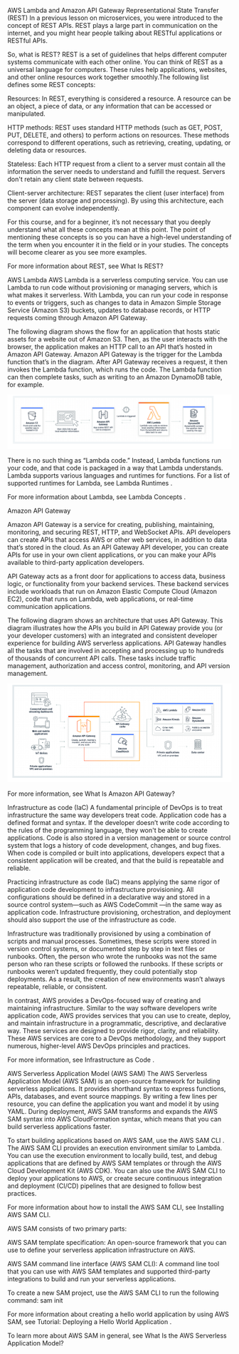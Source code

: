 AWS Lambda and Amazon API Gateway
Representational State Transfer (REST)
In a previous lesson on microservices, you were introduced to the concept of REST APIs. REST plays a large part in communication on the internet, and you might hear people talking about RESTful applications or RESTful APIs.

So, what is REST? REST is a set of guidelines that helps different computer systems communicate with each other online. You can think of REST as a universal language for computers. These rules help applications, websites, and other online resources work together smoothly.The following list defines some REST concepts:

Resources: In REST, everything is considered a resource. A resource can be an object, a piece of data, or any information that can be accessed or manipulated.

HTTP methods: REST uses standard HTTP methods (such as GET, POST, PUT, DELETE, and others) to perform actions on resources. These methods correspond to different operations, such as retrieving, creating, updating, or deleting data or resources.

Stateless: Each HTTP request from a client to a server must contain all the information the server needs to understand and fulfill the request. Servers don't retain any client state between requests.

Client-server architecture: REST separates the client (user interface) from the server (data storage and processing). By using this architecture, each component can evolve independently.

For this course, and for a beginner, it’s not necessary that you deeply understand what all these concepts mean at this point. The point of mentioning these concepts is so you can have a high-level understanding of the term when you encounter it in the field or in your studies. The concepts will become clearer as you see more examples.

For more information about REST, see
What Is REST?

AWS Lambda
AWS Lambda is a serverless computing service. You can use Lambda to run code without provisioning or managing servers, which is what makes it serverless. With Lambda, you can run your code in response to events or triggers, such as changes to data in Amazon Simple Storage Service (Amazon S3) buckets, updates to database records, or HTTP requests coming through Amazon API Gateway.

The following diagram shows the flow for an application that hosts static assets for a website out of Amazon S3. Then, as the user interacts with the browser, the application makes an HTTP call to an API that’s hosted in Amazon API Gateway. Amazon API Gateway is the trigger for the Lambda function that’s in the diagram. After API Gateway receives a request, it then invokes the Lambda function, which runs the code. The Lambda function can then complete tasks, such as writing to an Amazon DynamoDB table, for example.

![alt text](image.png)


There is no such thing as “Lambda code.” Instead, Lambda functions run your code, and that code is packaged in a way that Lambda understands. Lambda supports various languages and runtimes for functions. For a list of supported runtimes for Lambda, see
Lambda Runtimes
.

For more information about Lambda, see
Lambda Concepts
.

Amazon API Gateway

Amazon API Gateway is a service for creating, publishing, maintaining, monitoring, and securing REST, HTTP, and WebSocket APIs. API developers can create APIs that access AWS or other web services, in addition to data that’s stored in the cloud. As an API Gateway API developer, you can create APIs for use in your own client applications, or you can make your APIs available to third-party application developers.

API Gateway acts as a front door for applications to access data, business logic, or functionality from your backend services. These backend services include workloads that run on Amazon Elastic Compute Cloud (Amazon EC2), code that runs on Lambda, web applications, or real-time communication applications.

The following diagram shows an architecture that uses API Gateway. This diagram illustrates how the APIs you build in API Gateway provide you (or your developer customers) with an integrated and consistent developer experience for building AWS serverless applications. API Gateway handles all the tasks that are involved in accepting and processing up to hundreds of thousands of concurrent API calls. These tasks include traffic management, authorization and access control, monitoring, and API version management.

![alt text](image-1.png)

For more information, see
What Is Amazon API Gateway?

Infrastructure as code (IaC)
A fundamental principle of DevOps is to treat infrastructure the same way developers treat code. Application code has a defined format and syntax. If the developer doesn’t write code according to the rules of the programming language, they won't be able to create applications. Code is also stored in a version management or source control system that logs a history of code development, changes, and bug fixes. When code is compiled or built into applications, developers expect that a consistent application will be created, and that the build is repeatable and reliable.

Practicing infrastructure as code (IaC) means applying the same rigor of application code development to infrastructure provisioning. All configurations should be defined in a declarative way and stored in a source control system—such as
AWS CodeCommit
—in the same way as application code. Infrastructure provisioning, orchestration, and deployment should also support the use of the infrastructure as code.

Infrastructure was traditionally provisioned by using a combination of scripts and manual processes. Sometimes, these scripts were stored in version control systems, or documented step by step in text files or runbooks. Often, the person who wrote the runbooks was not the same person who ran these scripts or followed the runbooks. If these scripts or runbooks weren’t updated frequently, they could potentially stop deployments. As a result, the creation of new environments wasn’t always repeatable, reliable, or consistent.

In contrast, AWS provides a DevOps-focused way of creating and maintaining infrastructure. Similar to the way software developers write application code, AWS provides services that you can use to create, deploy, and maintain infrastructure in a programmatic, descriptive, and declarative way. These services are designed to provide rigor, clarity, and reliability. These AWS services are core to a DevOps methodology, and they support numerous, higher-level AWS DevOps principles and practices.

For more information, see
Infrastructure as Code
.

AWS Serverless Application Model (AWS SAM)
The AWS Serverless Application Model (AWS SAM) is an open-source framework for building serverless applications. It provides shorthand syntax to express functions, APIs, databases, and event source mappings. By writing a few lines per resource, you can define the application you want and model it by using YAML. During deployment, AWS SAM transforms and expands the AWS SAM syntax into AWS CloudFormation syntax, which means that you can build serverless applications faster.

To start building applications based on AWS SAM, use the
AWS SAM CLI
. The AWS SAM CLI provides an execution environment similar to Lambda. You can use the execution environment to locally build, test, and debug applications that are defined by AWS SAM templates or through the AWS Cloud Development Kit (AWS CDK). You can also use the AWS SAM CLI to deploy your applications to AWS, or create secure continuous integration and deployment (CI/CD) pipelines that are designed to follow best practices.

For more information about how to install the AWS SAM CLI, see
 Installing AWS SAM CLI.

AWS SAM consists of two primary parts:

AWS SAM template specification: An open-source framework that you can use to define your serverless application infrastructure on AWS.

AWS SAM command line interface (AWS SAM CLI): A command line tool that you can use with AWS SAM templates and supported third-party integrations to build and run your serverless applications.

To create a new SAM project, use the AWS SAM CLI to run the following command: sam init

For more information about creating a hello world application by using AWS SAM, see
Tutorial: Deploying a Hello World Application
.

To learn more about AWS SAM in general, see
What Is the AWS Serverless Application Model?